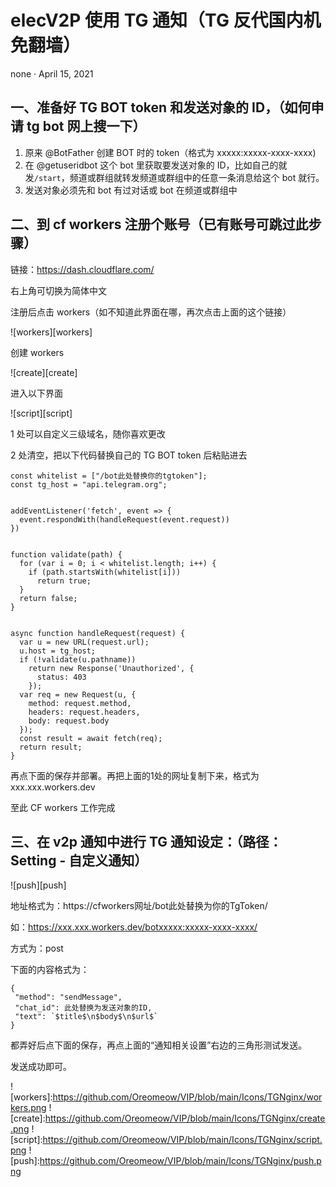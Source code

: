 # elecV2P 使用 TG 通知（TG 反代国内机免翻墙）
none · April 15, 2021
## 一、准备好 TG BOT token 和发送对象的 ID，（如何申请 tg bot 网上搜一下）

1. 原来 @BotFather 创建 BOT 时的 token（格式为 xxxxx:xxxxx-xxxx-xxxx)
2. 在 @getuseridbot 这个 bot 里获取要发送对象的 ID，比如自己的就发`/start`，频道或群组就转发频道或群组中的任意一条消息给这个 bot 就行。
3. 发送对象必须先和 bot 有过对话或 bot 在频道或群组中

## 二、到 cf workers 注册个账号（已有账号可跳过此步骤）

链接：https://dash.cloudflare.com/

右上角可切换为简体中文

注册后点击 workers（如不知道此界面在哪，再次点击上面的这个链接）

![workers][workers]

创建 workers

![create][create]

进入以下界面

![script][script]

1 处可以自定义三级域名，随你喜欢更改

2 处清空，把以下代码替换自己的 TG BOT token 后粘贴进去


```
const whitelist = ["/bot此处替换你的tgtoken"];
const tg_host = "api.telegram.org";


addEventListener('fetch', event => {
  event.respondWith(handleRequest(event.request))
})


function validate(path) {
  for (var i = 0; i < whitelist.length; i++) {
    if (path.startsWith(whitelist[i]))
      return true;
  }
  return false;
}


async function handleRequest(request) {
  var u = new URL(request.url);
  u.host = tg_host;
  if (!validate(u.pathname))
    return new Response('Unauthorized', {
      status: 403
    });
  var req = new Request(u, {
    method: request.method,
    headers: request.headers,
    body: request.body
  });
  const result = await fetch(req);
  return result;
}
```


再点下面的保存并部署。再把上面的1处的网址复制下来，格式为 xxx.xxx.workers.dev

至此 CF workers 工作完成

## 三、在 v2p 通知中进行 TG 通知设定：（路径：Setting - 自定义通知）

![push][push]

地址格式为：https://cfworkers网址/bot此处替换为你的TgToken/

如：https://xxx.xxx.workers.dev/botxxxxx:xxxxx-xxxx-xxxx/

方式为：post

下面的内容格式为：
```
{
 "method": "sendMessage",
 "chat_id": 此处替换为发送对象的ID,
 "text": `$title$\n$body$\n$url$`
}
```
都弄好后点下面的保存，再点上面的“通知相关设置”右边的三角形测试发送。

发送成功即可。



![workers]:https://github.com/Oreomeow/VIP/blob/main/Icons/TGNginx/workers.png
![create]:https://github.com/Oreomeow/VIP/blob/main/Icons/TGNginx/create.png
![script]:https://github.com/Oreomeow/VIP/blob/main/Icons/TGNginx/script.png
![push]:https://github.com/Oreomeow/VIP/blob/main/Icons/TGNginx/push.png